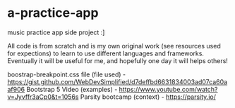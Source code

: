 # a-practice-app

music practice app side project :]

All code is from scratch and is my own original work (see resources used for expections) to learn to use different languages and frameworks. Eventually it will be useful for me, and hopefully one day it will helps others!

boostrap-breakpoint.css file (file used) - https://gist.github.com/WebDevSimplified/d7deffbd6631834003ad07ca60aaf906
Bootstrap 5 Video (examples) - https://www.youtube.com/watch?v=Jyvffr3aCp0&t=1056s
Parsity bootcamp (context) - https://parsity.io/
